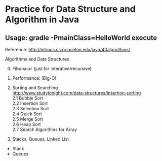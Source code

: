 # Practice for Data Structure and Algorithm in Java

## Usage: gradle -PmainClass=HelloWorld execute

Reference: http://introcs.cs.princeton.edu/java/40algorithms/

Algorithms and Data Structures

0. Fibonacci (just for interative/recursive)
1. Performance: (Big-O)
2. Sorting and Searching  
  http://www.studytonight.com/data-structures/insertion-sorting  
  2.1 Bubble Sort  
  2.2 Insertion Sort  
  2.3 Selection Sort  
  2.4 Quick Sort  
  2.5 Merge Sort  
  2.6 Heap Sort  
  2.7 Search Algorithms for Array

3. Stacks, Queues, Linked List
  - Stack
  - Queues
